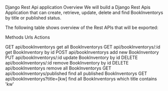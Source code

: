 Django Rest Api application Overview
We will build a Django Rest Apis Application that can create, retrieve, update, delete and find BookInventorys by title or published status.

The following table shows overview of the Rest APIs that will be exported:

Methods			Urls					Actions

GET			api/bookInventorys		get all BookInventorys
GET			api/bookInventorys/:id		get BookInventory by id
POST			api/bookInventorys		add new BookInventory
PUT			api/bookInventorys/:id		update BookInventory by id
DELETE		api/bookInventorys/:id		remove BookInventory by id
DELETE		api/bookInventorys		remove all BookInventorys
GET		api/bookInventorys/published		find all published BookInventorys
GET		api/bookInventorys?title=[kw]	find all BookInventorys which title contains 'kw'






